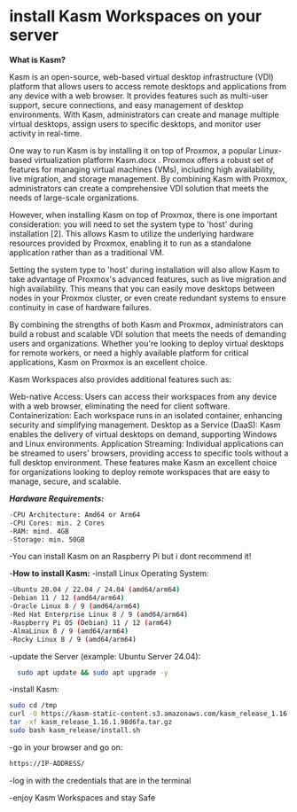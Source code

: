 # install Kasm Workspaces on your server
**What is Kasm?**

Kasm is an open-source, web-based virtual desktop infrastructure (VDI) platform that allows users to access remote desktops and applications from any device with a web browser. It provides features such as multi-user support, secure connections, and easy management of desktop environments. With Kasm, administrators can create and manage multiple virtual desktops, assign users to specific desktops, and monitor user activity in real-time.

One way to run Kasm is by installing it on top of Proxmox, a popular Linux-based virtualization platform 
Kasm.docx
. Proxmox offers a robust set of features for managing virtual machines (VMs), including high availability, live migration, and storage management. By combining Kasm with Proxmox, administrators can create a comprehensive VDI solution that meets the needs of large-scale organizations.

However, when installing Kasm on top of Proxmox, there is one important consideration: you will need to set the system type to 'host' during installation [2]. This allows Kasm to utilize the underlying hardware resources provided by Proxmox, enabling it to run as a standalone application rather than as a traditional VM.

Setting the system type to 'host' during installation will also allow Kasm to take advantage of Proxmox's advanced features, such as live migration and high availability. This means that you can easily move desktops between nodes in your Proxmox cluster, or even create redundant systems to ensure continuity in case of hardware failures.

By combining the strengths of both Kasm and Proxmox, administrators can build a robust and scalable VDI solution that meets the needs of demanding users and organizations. Whether you're looking to deploy virtual desktops for remote workers, or need a highly available platform for critical applications, Kasm on Proxmox is an excellent choice.

Kasm Workspaces also provides additional features such as:

Web-native Access: Users can access their workspaces from any device with a web browser, eliminating the need for client software.
Containerization: Each workspace runs in an isolated container, enhancing security and simplifying management.
Desktop as a Service (DaaS): Kasm enables the delivery of virtual desktops on demand, supporting Windows and Linux environments.
Application Streaming: Individual applications can be streamed to users' browsers, providing access to specific tools without a full desktop environment.
These features make Kasm an excellent choice for organizations looking to deploy remote workspaces that are easy to manage, secure, and scalable.



***Hardware Requirements:***
```bash
-CPU Architecture: Amd64 or Arm64
-CPU Cores: min. 2 Cores
-RAM: mind. 4GB
-Storage: min. 50GB
```

-You can install Kasm on an Raspberry Pi but i dont recommend it!




-**How to install Kasm:**
-install Linux Operating System:
```bash
-Ubuntu 20.04 / 22.04 / 24.04 (amd64/arm64)
-Debian 11 / 12 (amd64/arm64)
-Oracle Linux 8 / 9 (amd64/arm64)
-Red Hat Enterprise Linux 8 / 9 (amd64/arm64)
-Raspberry Pi OS (Debian) 11 / 12 (arm64)
-AlmaLinux 8 / 9 (amd64/arm64)
-Rocky Linux 8 / 9 (amd64/arm64)
```
-update the Server (example: Ubuntu Server 24.04):
```bash
  sudo apt update && sudo apt upgrade -y
```

-install Kasm:

  
```bash
sudo cd /tmp
curl -O https://kasm-static-content.s3.amazonaws.com/kasm_release_1.16.1.98d6fa.tar.gz
tar -xf kasm_release_1.16.1.98d6fa.tar.gz
sudo bash kasm_release/install.sh
```

-go in your browser and go on:

  ```bash
  https://IP-ADDRESS/
```

-log in with the credentials that are in the terminal

-enjoy Kasm Workspaces and stay Safe
